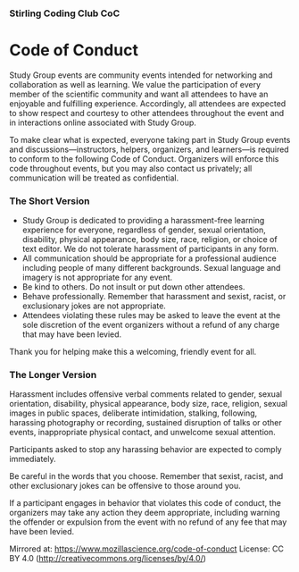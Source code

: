 ### Stirling Coding Club CoC

# Code of Conduct

Study Group events are community events intended for networking and collaboration as well as learning. We value the participation of every member of the scientific community and want all attendees to have an enjoyable and fulfilling experience. Accordingly, all attendees are expected to show respect and courtesy to other attendees throughout the event and in interactions online associated with Study Group.

To make clear what is expected, everyone taking part in Study Group events and discussions—instructors, helpers, organizers, and learners—is required to conform to the following Code of Conduct. Organizers will enforce this code throughout events, but you may also contact us privately; all communication will be treated as confidential.

### The Short Version

 - Study Group is dedicated to providing a harassment-free learning experience for everyone, regardless of gender, sexual orientation, disability, physical appearance, body size, race, religion, or choice of text editor. We do not tolerate harassment of participants in any form.
 - All communication should be appropriate for a professional audience including people of many different backgrounds. Sexual language and imagery is not appropriate for any event.
 - Be kind to others. Do not insult or put down other attendees.
 - Behave professionally. Remember that harassment and sexist, racist, or exclusionary jokes are not appropriate.
 - Attendees violating these rules may be asked to leave the event at the sole discretion of the event organizers without a refund of any charge that may have been levied.

Thank you for helping make this a welcoming, friendly event for all.

### The Longer Version

Harassment includes offensive verbal comments related to gender, sexual orientation, disability, physical appearance, body size, race, religion, sexual images in public spaces, deliberate intimidation, stalking, following, harassing photography or recording, sustained disruption of talks or other events, inappropriate physical contact, and unwelcome sexual attention.

Participants asked to stop any harassing behavior are expected to comply immediately.

Be careful in the words that you choose. Remember that sexist, racist, and other exclusionary jokes can be offensive to those around you.

If a participant engages in behavior that violates this code of conduct, the organizers may take any action they deem appropriate, including warning the offender or expulsion from the event with no refund of any fee that may have been levied.

Mirrored at: https://www.mozillascience.org/code-of-conduct
License: CC BY 4.0 (http://creativecommons.org/licenses/by/4.0/)

